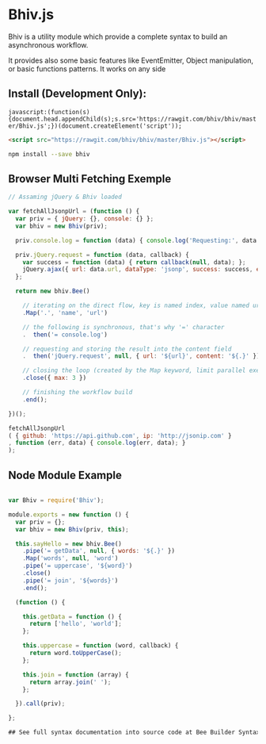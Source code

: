# Bhiv.js

Bhiv is a utility module which provide a complete syntax to build an asynchronous workflow.

It provides also some basic features like EventEmitter, Object manipulation, or basic functions patterns.
It works on any side

## Install (Development Only):

`javascript:(function(s){document.head.appendChild(s);s.src='https://rawgit.com/bhiv/bhiv/master/Bhiv.js';})(document.createElement('script'));`

```html
<script src="https://rawgit.com/bhiv/bhiv/master/Bhiv.js"></script>
```

```sh
npm install --save bhiv
```

## Browser Multi Fetching Exemple
```javascript
// Assaming jQuery & Bhiv loaded

var fetchAllJsonpUrl = (function () {
  var priv = { jQuery: {}, console: {} };
  var bhiv = new Bhiv(priv);

  priv.console.log = function (data) { console.log('Requesting:', data.name, data.url); };

  priv.jQuery.request = function (data, callback) {
    var success = function (data) { return callback(null, data); };
    jQuery.ajax({ url: data.url, dataType: 'jsonp', success: success, error: callback });
  };

  return new bhiv.Bee()

    // iterating on the direct flow, key is named index, value named url
    .Map('.', 'name', 'url')

    // the following is synchronous, that's why '=' character
    .  then('= console.log')

    // requesting and storing the result into the content field
    .  then('jQuery.request', null, { url: '${url}', content: '${.}' })

    // closing the loop (created by the Map keyword, limit parallel execute to 3 tasks)
    .close({ max: 3 })

    // finishing the workflow build
    .end();

})();

fetchAllJsonpUrl
( { github: 'https://api.github.com', ip: 'http://jsonip.com' }
, function (err, data) { console.log(err, data); }
);
```

## Node Module Example

```javascript

var Bhiv = require('Bhiv');

module.exports = new function () {
  var priv = {};
  var bhiv = new Bhiv(priv, this);

  this.sayHello = new bhiv.Bee()
    .pipe('= getData', null, { words: '${.}' })
    .Map('words', null, 'word')
    .pipe('= uppercase', '${word}')
    .close()
    .pipe('= join', '${words}')
    .end();

  (function () {

    this.getData = function () {
      return ['hello', 'world'];
    };

    this.uppercase = function (word, callback) {
      return word.toUpperCase();
    };

    this.join = function (array) {
      return array.join(' ');
    };

  }).call(priv);

};

## See full syntax documentation into source code at Bee Builder Syntax
